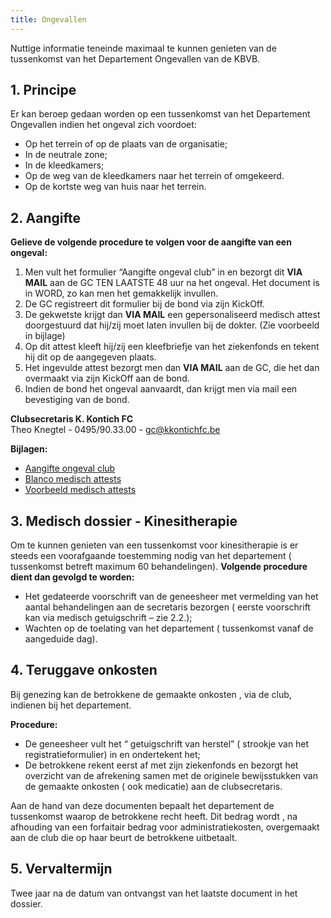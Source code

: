 ```yaml
---
title: Ongevallen
---
```

<p>Nuttige informatie teneinde maximaal te kunnen genieten van de tussenkomst van het Departement Ongevallen van de KBVB.</p>
<h2>1. Principe</h2>
<p>Er kan beroep gedaan worden op een tussenkomst van het Departement Ongevallen indien het ongeval zich voordoet:</p>
<ul>
    <li>Op het terrein of op de plaats van de organisatie;</li>
    <li>In de neutrale zone;</li>
    <li>In de kleedkamers;</li>
    <li>Op de weg van de kleedkamers naar het terrein of omgekeerd.</li>
    <li>Op de kortste weg van huis naar het terrein.</li>
</ul>
<h2>2. Aangifte</h2>

**Gelieve de volgende procedure te volgen voor de aangifte van een ongeval:**

1. Men vult het formulier “Aangifte ongeval club” in en bezorgt dit <strong>VIA MAIL</strong> aan de GC TEN LAATSTE 48 uur na het ongeval. Het document is in WORD, zo kan men het gemakkelijk invullen.
2. De GC registreert dit formulier bij de bond via zijn KickOff.
3. De gekwetste krijgt dan <strong>VIA MAIL</strong> een gepersonaliseerd medisch attest doorgestuurd dat hij/zij moet laten invullen bij de dokter. (Zie voorbeeld in bijlage)
4. Op dit attest kleeft hij/zij een kleefbriefje van het ziekenfonds en tekent hij dit op de aangegeven plaats.
5. Het ingevulde attest bezorgt men dan <strong>VIA MAIL</strong> aan de GC, die het dan overmaakt via zijn KickOff aan de bond.
6. Indien de bond het ongeval aanvaardt, dan krijgt men via mail een bevestiging van de bond.

<p><strong>Clubsecretaris K. Kontich FC</strong>
    <br> Theo Knegtel - 0495/90.33.00 - <a href="mailto:gc@kkontichfc.be" title="Mail clubsecretaris K. Kontich FC">gc@kkontichfc.be</a>
</p>

<div id="aangifte-formulier">
    <p><strong>Bijlagen:</strong></p>
    <ul>
        <li>
            <a href="https://res.cloudinary.com/kkontichfc/raw/upload/v1664623527/downloads/ongevallen-2022/Aangifte_ongeval_liky3w.docx" title="Aangifte ongeval">Aangifte ongeval club</a>
        </li>
        <li>
            <a href="https://res.cloudinary.com/kkontichfc/image/upload/v1664623522/downloads/ongevallen-2022/Blanco_medisch_attest_capmjo.pdf" title="Blanco medisch attest">Blanco medisch attests</a>
        </li>
        <li>
            <a href="https://res.cloudinary.com/kkontichfc/image/upload/v1664623524/downloads/ongevallen-2022/Voorbeeld_medisch_attest_rytqgb.pdf" title="Voorbeeld medisch attest">Voorbeeld medisch attests</a>
        </li>
    </ul>
</div>

<h2>3. Medisch dossier  -  Kinesitherapie</h2>
<p>Om te kunnen genieten van een tussenkomst voor kinesitherapie is er steeds een voorafgaande toestemming nodig van het departement ( tussenkomst betreft maximum 60 behandelingen). <strong>Volgende procedure dient dan gevolgd te worden:</strong></p>
<ul>
    <li>Het gedateerde voorschrift van de geneesheer met vermelding van het aantal behandelingen aan de secretaris bezorgen ( eerste voorschrift kan via medisch getuigschrift – zie 2.2.);</li>
    <li>Wachten op de toelating van het departement ( tussenkomst vanaf de aangeduide dag).</li>
</ul>
<h2>4. Teruggave onkosten</h2>
<p>Bij genezing kan de betrokkene de gemaakte onkosten , via de club, indienen bij het departement.</p>
<p><strong>Procedure:</strong></p>
<ul>
    <li>De geneesheer vult het “ getuigschrift van herstel” ( strookje van het registratieformulier) in en ondertekent het;</li>
    <li>De betrokkene rekent eerst af met zijn ziekenfonds en bezorgt het overzicht van de afrekening samen met de originele bewijsstukken van de gemaakte onkosten ( ook medicatie) aan de clubsecretaris.</li>
</ul>
<p>Aan de hand van deze documenten bepaalt het departement de tussenkomst waarop de betrokkene recht heeft. Dit bedrag wordt , na afhouding van een forfaitair bedrag voor administratiekosten, overgemaakt aan de club die op haar beurt de betrokkene uitbetaalt.</p>
<h2>5. Vervaltermijn</h2>
<p>Twee jaar na de datum van ontvangst van het laatste document in het dossier.</p>